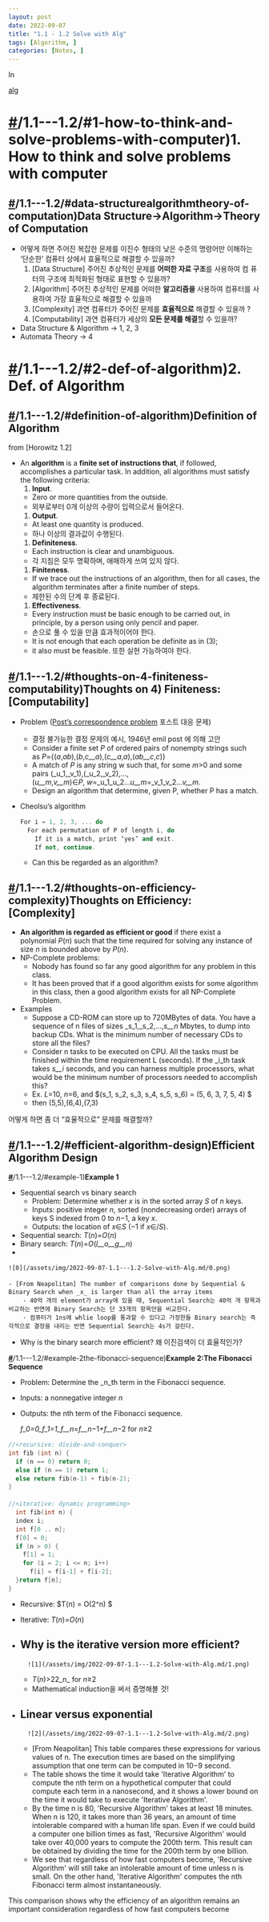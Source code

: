 ```yaml
---
layout: post
date: 2022-09-07
title: "1.1 - 1.2 Solve with Alg"
tags: [Algorithm, ]
categories: [Notes, ]
---
```



In


[alg](https://underthelights.github.io/tech/categories/alg/)


# [**#**](https://underthelights.github.io/tech/algorithm/1)/1.1---1.2/#1-how-to-think-and-solve-problems-with-computer)**1. How to think and solve problems with computer**


## [**#**](https://underthelights.github.io/tech/algorithm/1)/1.1---1.2/#data-structurealgorithmtheory-of-computation)**Data Structure→Algorithm→Theory of Computation**

- 어떻게 하면 주어진 복잡한 문제를 이진수 형태의 낮은 수준의 명령어만 이해하는 ‘단순한’ 컴퓨터 상에서 효율적으로 해결할 수 있을까?
	1. [Data Structure] 주어진 추상적인 문제를 **어떠한 자료 구조**를 사용하여 컴 퓨터의 구조에 최적화된 형태로 표현할 수 있을까?
	2. [Algorithm] 주어진 추상적인 문제를 어떠한 **알고리즘을** 사용하여 컴퓨터를 사용하여 가장 효율적으로 해결할 수 있을까
	3. [Complexity] 과연 컴퓨터가 주어진 문제를 **효율적으로** 해결할 수 있을까 ?
	4. [Computability] 과연 컴퓨터가 세상의 **모든 문제를 해결**할 수 있을까?
- Data Structure & Algorithm → 1, 2, 3
- Automata Theory → 4

# [**#**](https://underthelights.github.io/tech/algorithm/1)/1.1---1.2/#2-def-of-algorithm)**2. Def. of Algorithm**


## [**#**](https://underthelights.github.io/tech/algorithm/1)/1.1---1.2/#definition-of-algorithm)**Definition of Algorithm**


from [Horowitz 1.2]

- An **algorithm** is a **finite set of instructions that**, if followed, accomplishes a particular task. In addition, all algorithms must satisfy the following criteria:
	1. **Input**.
	- Zero or more quantities from the outside.
	- 외부로부터 0개 이상의 수량이 입력으로서 들어온다.
	1. **Output**.
	- At least one quantity is produced.
	- 하나 이상의 결과값이 수행된다.
	1. **Definiteness**.
	- Each instruction is clear and unambiguous.
	- 각 지침은 모두 명확하며, 애매하게 쓰여 있지 않다.
	1. **Finiteness**.
	- If we trace out the instructions of an algorithm, then for all cases, the algorithm terminates after a finite number of steps.
	- 제한된 수의 단계 후 종료된다.
	1. **Effectiveness**.
	- Every instruction must be basic enough to be carried out, in principle, by a person using only pencil and paper.
	- 손으로 풀 수 있을 만큼 효과적이어야 한다.
	- It is not enough that each operation be definite as in (3);
	- it also must be feasible. 또한 실현 가능하여야 한다.

## [**#**](https://underthelights.github.io/tech/algorithm/1)/1.1---1.2/#thoughts-on-4-finiteness-computability)**Thoughts on 4) Finiteness: [Computability]**

- Problem ([Post’s correspondence problem](https://en.wikipedia.org/wiki/Post_correspondence_problem) 포스트 대응 문제)
	- 결정 불가능한 결정 문제의 예시, 1946년 emil post 에 의해 고안
	- Consider a finite set _P_ of ordered pairs of nonempty strings such as _P_={(_a_,_ab_),(_b_,_c__a_),(_c__a_,_a_),(_ab__c_,_c_)}
	- A match of _P_ is any string w such that, for some _m_>0 and some pairs (_u_1,_v_1),(_u_2,_v_2),...,(_u__m_,_v__m_)∈_P_, _w_=_u_1_u_2..._u__m_=_v_1_v_2..._v__m_.
	- Design an algorithm that determine, given P, whether P has a match.
- Cheolsu’s algorithm

	```c++
	For i = 1, 2, 3, ... do
	  For each permutation of P of length i, do
	    If it is a match, print ‘yes’ and exit.
	    If not, continue.
	
	```

	- Can this be regarded as an algorithm?

## [**#**](https://underthelights.github.io/tech/algorithm/1)/1.1---1.2/#thoughts-on-efficiency-complexity)**Thoughts on Efficiency: [Complexity]**

- **An algorithm is regarded as efficient or good** if there exist a polynomial _P_(_n_) such that the time required for solving any instance of size _n_ is bounded above by _P_(_n_).
- NP-Complete problems:
	- Nobody has found so far any good algorithm for any problem in this class.
	- It has been proved that if a good algorithm exists for some algorithm in this class, then a good algorithm exists for all NP-Complete Problem.
- Examples
	- Suppose a CD-ROM can store up to 720MBytes of data. You have a sequence of n files of sizes _s_1,_s_2,...,_s__n_ Mbytes, to dump into backup CDs. What is the minimum number of necessary CDs to store all the files?
	- Consider n tasks to be executed on CPU. All the tasks must be finished within the time requirement L (seconds). If the _i_th task takes _s__i_ seconds, and you can harness multiple processors, what would be the minimum number of processors needed to accomplish this?
	- Ex. _L_=10, _n_=6, and $(s_1, s_2, s_3, s_4, s_5, s_6) = (5, 6, 3, 7, 5, 4) $
	- then (5,5),(6,4),(7,3)

어떻게 하면 좀 더 “효율적으로” 문제를 해결할까?


## [**#**](https://underthelights.github.io/tech/algorithm/1)/1.1---1.2/#efficient-algorithm-design)**Efficient Algorithm Design**


[**#**](https://underthelights.github.io/tech/algorithm/1)/1.1---1.2/#example-1)**Example 1**

- Sequential search vs binary search
	- Problem: Determine whether _x_ is in the sorted array _S_ of _n_ keys.
	- Inputs: positive integer _n_, sorted (nondecreasing order) arrays of keys S indexed from 0 to _n_−1, a key _x_.
	- Outputs: the location of _x_∈_S_ (−1 if _x_∈/_S_).
- Sequential search: _T_(_n_)=_O_(_n_)
- Binary search: _T_(_n_)=_O_(_l__o__g__n_)
- 

	![0](/assets/img/2022-09-07-1.1---1.2-Solve-with-Alg.md/0.png)

	- [From Neapolitan] The number of comparisons done by Sequential & Binary Search when _x_ is larger than all the array items
		- 40억 개의 element가 array에 있을 때, Sequential Search는 40억 개 항목과 비교하는 반면에 Binary Search는 단 33개의 항목만을 비교한다.
		- 컴퓨터가 1ns에 whlie loop를 통과할 수 있다고 가정한들 Binary search는 즉각적으로 결정을 내리는 반면 Sequential Search는 4s가 걸린다.
- Why is the binary search more efficient? 왜 이진검색이 더 효율적인가?

[**#**](https://underthelights.github.io/tech/algorithm/1)/1.1---1.2/#example-2the-fibonacci-sequence)**Example 2:The Fibonacci Sequence**

- Problem: Determine the _n_th term in the Fibonacci sequence.
- Inputs: a nonnegative integer _n_
- Outputs: the nth term of the Fibonacci sequence.

	_f_0=0_f_1=1_f__n_=_f__n_−1+_f__n_−2 for _n_≥2


```c++
//<recursive: divide-and-conquer>
int fib (int n) {
  if (n == 0) return 0;
  else if (n == 1) return 1;
  else return fib(n-1) + fib(n-2);
}

//<iterative: dynamic programming>
  int fib(int n) {
  index i;
  int f[0 .. n];
  f[0] = 0;
  if (n > 0) {
  	f[1] = 1;
    for (i = 2; i <= n; i++)
      f[i] = f[i-1] + f[i-2];
  }return f[n];
}

```

- Recursive: $T(n) = O(2^n) $
- Iterative: _T_(_n_)=_O_(_n_)
- Why is the iterative version more efficient?
	- 

		![1](/assets/img/2022-09-07-1.1---1.2-Solve-with-Alg.md/1.png)

	- _T_(_n_)>22_n_ for _n_≥2
	- Mathematical induction을 써서 증명해볼 것!
- Linear versus exponential
	- 

		![2](/assets/img/2022-09-07-1.1---1.2-Solve-with-Alg.md/2.png)

	- [From Neapolitan] This table compares these expressions for various values of n. The execution times are based on the simplifying assumption that one term can be computed in 10−9 second.
	- The table shows the time it would take 'Iterative Algorithm' to compute the nth term on a hypothetical computer that could compute each term in a nanosecond, and it shows a lower bound on the time it would take to execute 'Iterative Algorithm'.
	- By the time n is 80, 'Recursive Algorithm' takes at least 18 minutes. When n is 120, it takes more than 36 years, an amount of time intolerable compared with a human life span. Even if we could build a computer one billion times as fast, 'Recursive Algorithm' would take over 40,000 years to compute the 200th term. This result can be obtained by dividing the time for the 200th term by one billion.
	- We see that regardless of how fast computers become, 'Recursive Algorithm' will still take an intolerable amount of time unless n is small. On the other hand, 'Iterative Algorithm' computes the nth Fibonacci term almost instantaneously.

This comparison shows why the efficiency of an algorithm remains an important consideration regardless of how fast computers become

